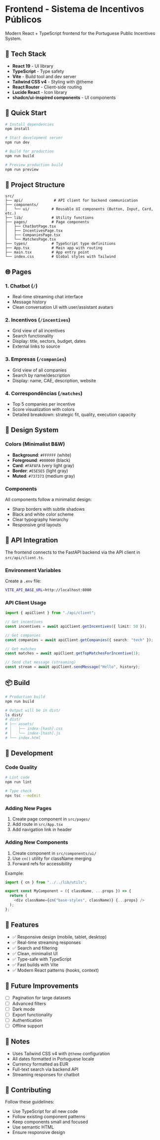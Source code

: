 # Frontend - Sistema de Incentivos Públicos

Modern React + TypeScript frontend for the Portuguese Public Incentives System.

## 🎨 Tech Stack

- **React 19** - UI library
- **TypeScript** - Type safety
- **Vite** - Build tool and dev server
- **Tailwind CSS v4** - Styling with @theme
- **React Router** - Client-side routing
- **Lucide React** - Icon library
- **shadcn/ui-inspired components** - UI components

## 🚀 Quick Start

```bash
# Install dependencies
npm install

# Start development server
npm run dev

# Build for production
npm run build

# Preview production build
npm run preview
```

## 📁 Project Structure

```
src/
├── api/              # API client for backend communication
├── components/
│   └── ui/          # Reusable UI components (Button, Input, Card, etc.)
├── lib/             # Utility functions
├── pages/           # Page components
│   ├── ChatbotPage.tsx
│   ├── IncentivesPage.tsx
│   ├── CompaniesPage.tsx
│   └── MatchesPage.tsx
├── types/           # TypeScript type definitions
├── App.tsx          # Main app with routing
├── main.tsx         # App entry point
└── index.css        # Global styles with Tailwind
```

## 🌐 Pages

### 1. Chatbot (`/`)
- Real-time streaming chat interface
- Message history
- Clean conversation UI with user/assistant avatars

### 2. Incentivos (`/incentives`)
- Grid view of all incentives
- Search functionality
- Display: title, sectors, budget, dates
- External links to source

### 3. Empresas (`/companies`)
- Grid view of all companies
- Search by name/description
- Display: name, CAE, description, website

### 4. Correspondências (`/matches`)
- Top 5 companies per incentive
- Score visualization with colors
- Detailed breakdown: strategic fit, quality, execution capacity

## 🎨 Design System

### Colors (Minimalist B&W)
- **Background**: `#FFFFFF` (white)
- **Foreground**: `#000000` (black)
- **Card**: `#FAFAFA` (very light gray)
- **Border**: `#E5E5E5` (light gray)
- **Muted**: `#737373` (medium gray)

### Components
All components follow a minimalist design:
- Sharp borders with subtle shadows
- Black and white color scheme
- Clear typography hierarchy
- Responsive grid layouts

## 🔌 API Integration

The frontend connects to the FastAPI backend via the API client in `src/api/client.ts`.

### Environment Variables

Create a `.env` file:

```bash
VITE_API_BASE_URL=http://localhost:8000
```

### API Client Usage

```typescript
import { apiClient } from "./api/client";

// Get incentives
const incentives = await apiClient.getIncentives({ limit: 50 });

// Get companies
const companies = await apiClient.getCompanies({ search: "tech" });

// Get matches
const matches = await apiClient.getTopMatchesForIncentive(1);

// Send chat message (streaming)
const stream = await apiClient.sendMessage("Hello", history);
```

## 📦 Build

```bash
# Production build
npm run build

# Output will be in dist/
ls dist/
# dist/
# ├── assets/
# │   ├── index-[hash].css
# │   └── index-[hash].js
# └── index.html
```

## 🧪 Development

### Code Quality

```bash
# Lint code
npm run lint

# Type check
npx tsc --noEmit
```

### Adding New Pages

1. Create page component in `src/pages/`
2. Add route in `src/App.tsx`
3. Add navigation link in header

### Adding New Components

1. Create component in `src/components/ui/`
2. Use `cn()` utility for className merging
3. Forward refs for accessibility

Example:

```typescript
import { cn } from "../../lib/utils";

export const MyComponent = ({ className, ...props }) => {
  return (
    <div className={cn("base-styles", className)} {...props} />
  );
};
```

## 🎯 Features

- ✅ Responsive design (mobile, tablet, desktop)
- ✅ Real-time streaming responses
- ✅ Search and filtering
- ✅ Clean, minimalist UI
- ✅ Type-safe with TypeScript
- ✅ Fast builds with Vite
- ✅ Modern React patterns (hooks, context)

## 🚧 Future Improvements

- [ ] Pagination for large datasets
- [ ] Advanced filters
- [ ] Dark mode
- [ ] Export functionality
- [ ] Authentication
- [ ] Offline support

## 📝 Notes

- Uses Tailwind CSS v4 with `@theme` configuration
- All dates formatted in Portuguese locale
- Currency formatted as EUR
- Full-text search via backend API
- Streaming responses for chatbot

## 🤝 Contributing

Follow these guidelines:
- Use TypeScript for all new code
- Follow existing component patterns
- Keep components small and focused
- Use semantic HTML
- Ensure responsive design
